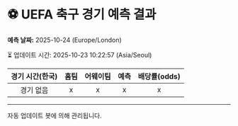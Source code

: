 # ⚽️ UEFA 축구 경기 예측 결과

**예측 날짜:** 2025-10-24 (Europe/London)

⏳ 업데이트 시간: 2025-10-23 10:22:57 (Asia/Seoul)

| 경기 시간(한국) | 홈팀 | 어웨이팀 | 예측 | 배당률(odds) |
|:-------------:|:-----:|:-------:|:-----:|:------------:|
| 경기 없음 | x | x | x | x |

---
자동 업데이트 봇에 의해 관리됩니다.
